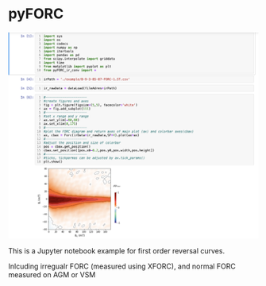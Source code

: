 # pyFORC
![alt text](https://github.com/botaoxiongyong/pyFORC/blob/master/example/jpyter_example.png)

This is a Jupyter notebook example for first order reversal curves.

Inlcuding irregualr FORC (measured using XFORC), and normal FORC measured on AGM or VSM


